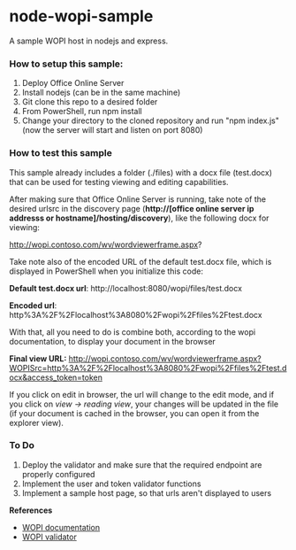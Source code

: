 # node-wopi-sample
A sample WOPI host in nodejs and express.

### How to setup this sample:
1. Deploy Office Online Server
2. Install nodejs (can be in the same machine)
3. Git clone this repo to a desired folder
4. From PowerShell, run npm install
5. Change your directory to the cloned repository and run "npm index.js" (now the server will start and listen on port 8080)

### How to test this sample
This sample already includes a folder (./files) with a docx file (test.docx) that can be used for testing viewing and editing capabilities.

After making sure that Office Online Server is running, take note of the desired urlsrc in the discovery page (**http://[office online server ip addresss or hostname]/hosting/discovery**), like the following docx for viewing:

http://wopi.contoso.com/wv/wordviewerframe.aspx?

Take note also of the encoded URL of the default test.docx file, which is displayed in PowerShell when you initialize this code:

**Default test.docx url**: 
http://localhost:8080/wopi/files/test.docx

**Encoded url**:
http%3A%2F%2Flocalhost%3A8080%2Fwopi%2Ffiles%2Ftest.docx

With that, all you need to do is combine both, according to the wopi documentation, to display your document in the browser

**Final view URL:**
http://wopi.contoso.com/wv/wordviewerframe.aspx?WOPISrc=http%3A%2F%2Flocalhost%3A8080%2Fwopi%2Ffiles%2Ftest.docx&access_token=token

If you click on edit in browser, the url will change to the edit mode, and if you click on *view -> reading view*, your changes will be updated in the file (if your document is cached in the browser, you can open it from the explorer view).

### To Do
1. Deploy the validator and make sure that the required endpoint are properly configured
2. Implement the user and token validator functions
3. Implement a sample host page, so that urls aren't displayed to users

**References**
- [WOPI documentation](https://wopi.readthedocs.io/en/latest/)
- [WOPI validator](https://wopi.readthedocs.io/en/latest/build_test_ship/validator.html#validator)
